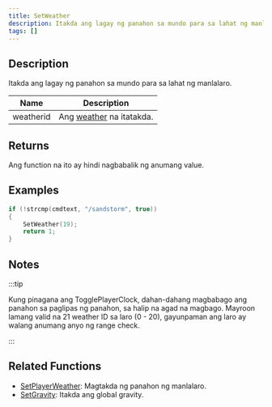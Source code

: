 ```yaml
---
title: SetWeather
description: Itakda ang lagay ng panahon sa mundo para sa lahat ng manlalaro.
tags: []
---
```


## Description

Itakda ang lagay ng panahon sa mundo para sa lahat ng manlalaro.

| Name      | Description                                      |
| --------- | ------------------------------------------------ |
| weatherid | Ang [weather](../resources/weatherid) na itatakda.|

## Returns

Ang function na ito ay hindi nagbabalik ng anumang value.

## Examples

```c
if (!strcmp(cmdtext, "/sandstorm", true))
{
    SetWeather(19);
    return 1;
}
```

## Notes

:::tip

Kung pinagana ang TogglePlayerClock, dahan-dahang magbabago ang panahon sa paglipas ng panahon, sa halip na agad na magbago. Mayroon lamang valid na 21 weather ID sa laro (0 - 20), gayunpaman ang laro ay walang anumang anyo ng range check.

:::

## Related Functions

- [SetPlayerWeather](SetPlayerWeather): Magtakda ng panahon ng manlalaro.
- [SetGravity](SetGravity): Itakda ang global gravity.